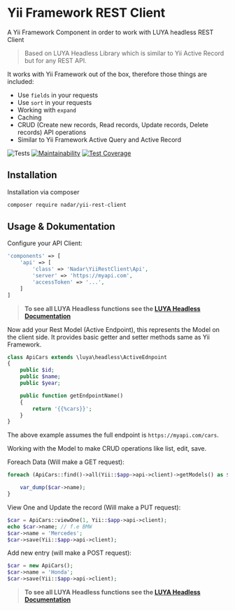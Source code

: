 # Yii Framework REST Client

A Yii Framework Component in order to work with LUYA headless REST Client

> Based on LUYA Headless Library which is similar to Yii Active Record but for any REST API.

It works with Yii Framework out of the box, therefore those things are included:

+ Use `fields` in your requests
+ Use `sort` in your requests
+ Working with `expand`
+ Caching
+ CRUD (Create new records, Read records, Update records, Delete records) API operations
+ Similar to Yii Framework Active Query and Active Record

![Tests](https://github.com/nadar/yii-rest-client/workflows/Tests/badge.svg)
[![Maintainability](https://api.codeclimate.com/v1/badges/8c712b4f0d9dde1f0383/maintainability)](https://codeclimate.com/github/nadar/yii-rest-client/maintainability)
[![Test Coverage](https://api.codeclimate.com/v1/badges/8c712b4f0d9dde1f0383/test_coverage)](https://codeclimate.com/github/nadar/yii-rest-client/test_coverage)

## Installation

Installation via composer

```sh
composer require nadar/yii-rest-client
```

## Usage & Dokumentation

Configure your API Client:

```php
'components' => [
    'api' => [
        'class' => 'Nadar\YiiRestClient\Api',
        'server' => 'https://myapi.com',
        'accessToken' => '...',
    ]
]
``` 

> **To see all LUYA Headless functions see the [LUYA Headless Documentation](https://github.com/luyadev/luya-headless)**

Now add your Rest Model (Active Endpoint), this represents the Model on the client side. It provides basic getter and setter methods same as Yii Framework.


```php
class ApiCars extends \luya\headless\ActiveEdnpoint
{
    public $id;
    public $name;
    public $year;

    public function getEndpointName()
    {
        return '{{%cars}}';
    }
}
```

The above example assumes the full endpoint is `https://myapi.com/cars`.

Working with the Model to make CRUD operations like list, edit, save.

Foreach Data (Will make a GET request):

```php
foreach (ApiCars::find()->all(Yii::$app->api->client)->getModels() as $car) {

    var_dump($car->name);
}
```

View One and Update the record (Will make a PUT request):

```php
$car = ApiCars::viewOne(1, Yii::$app->api->client);
echo $car->name; // f.e BMW
$car->name = 'Mercedes';
$car->save(Yii::$app->api->client);
``` 

Add new entry (will make a POST request):

```php
$car = new ApiCars();
$car->name = 'Honda';
$car->save(Yii::$app->api->client);
```

> **To see all LUYA Headless functions see the [LUYA Headless Documentation](https://github.com/luyadev/luya-headless)**